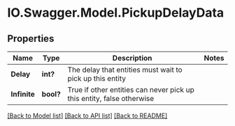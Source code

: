 # IO.Swagger.Model.PickupDelayData
## Properties

Name | Type | Description | Notes
------------ | ------------- | ------------- | -------------
**Delay** | **int?** | The delay that entities must wait to pick up this entity | 
**Infinite** | **bool?** | True if other entities can never pick up this entity, false otherwise | 

[[Back to Model list]](../README.md#documentation-for-models) [[Back to API list]](../README.md#documentation-for-api-endpoints) [[Back to README]](../README.md)

